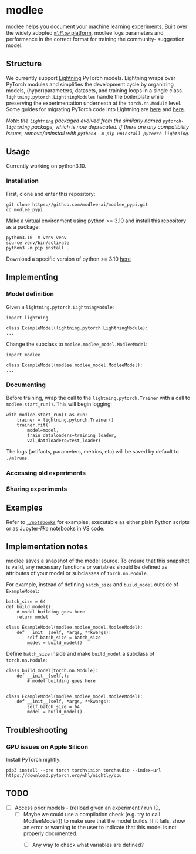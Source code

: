 # modlee

modlee helps you document your machine learning experiments.
Built over the widely adopted [`mlflow` platform](https://mlflow.org), modlee logs parameters and performance in the correct format for training the community- suggestion model.

## Structure
We currently support [Lightning](https://github.com/Lightning-AI/lightning) PyTorch models.
Lightning wraps over PyTorch modules and simplifies the development cycle by organizing models, (hyper)parameters, datasets, and training loops in a single class.
`lightning.pytorch.LightningModules` handle the boilerplate while preserving the experimentation underneath at the `torch.nn.Module` level.
Some guides for migrating PyTorch code into Lightning are [here](https://lightning.ai/docs/pytorch/stable/starter/converting.html) and [here](https://towardsdatascience.com/from-pytorch-to-pytorch-lightning-a-gentle-introduction-b371b7caaf09).

*Note: the `lightning` packaged evolved from the similarly named `pytorch-lightning` package, which is now deprecated. If there are any compatibility issues, remove/uninstall with `python3 -m pip uninstall pytorch-lightning`.*

## Usage
Currently working on python3.10.
### Installation
First, clone and enter this repository:
```
git clone https://github.com/modlee-ai/modlee_pypi.git
cd modlee_pypi
```

Make a virtual environment using python >= 3.10 and install this repository as a package:
```
python3.10 -m venv venv
source venv/bin/activate
python3 -m pip install .
```
Download a specific version of python >= 3.10 [here](https://www.python.org/downloads/)

## Implementing 

### Model definition
Given a `lightning.pytorch.LightningModule`:
```
import lightning

class ExampleModel(lightning.pytorch.LightningModule):
...
```

Change the subclass to `modlee.modlee_model.ModleeModel`:
```
import modlee

class ExampleModel(modlee.modlee_model.ModleeModel):
...
```
### Documenting
Before training, wrap the call to the `lightning.pytorch.Trainer` with a call to `modlee.start_run()`.
This will begin logging:
```
with modlee.start_run() as run:
    trainer = lightning.pytorch.Trainer()
    trainer.fit(
        model=model,
        train_dataloaders=training_loader,
        val_dataloaders=test_loader)
```

The logs (artifacts, parameters, metrics, etc) will be saved by default to `./mlruns`.

### Accessing old experiments

### Sharing experiments

## Examples
Refer to [`./notebooks`](./notebooks) for examples, executable as either plain Python scripts or as Jupyter-*like* notebooks in VS code.

## Implementation notes
modlee saves a snapshot of the model source.
To ensure that this snapshot is valid, any necessary functions or variables should be defined as attributes of your model or subclasses of `torch.nn.Module`.

For example, instead of defining `batch_size` and `build_model` outside of `ExampleModel`:
```
batch_size = 64
def build_model():
    # model building goes here
    return model

class ExampleModel(modlee.modlee_model.ModleeModel):
    def __init__(self, *args, **kwargs):
        self.batch_size = batch_size
        model = build_model()
```

Define `batch_size` inside and make `build_model` a subclass of `torch.nn.Module`:
```
class build_model(torch.nn.Module):
    def __init__(self,):
        # model building goes here
        

class ExampleModel(modlee.modlee_model.ModleeModel):
    def __init__(self, *args, **kwargs):
        self.batch_size = 64
        model = build_model()
```

## Troubleshooting

### GPU issues on Apple Silicon
Install PyTorch nightly:
```
pip3 install --pre torch torchvision torchaudio --index-url https://download.pytorch.org/whl/nightly/cpu
```

## TODO
- [ ] Access prior models - (re)load given an experiment / run ID, 
  - [ ] Maybe we could use a compilation check (e.g. try to call ModleeModel()) to make sure that the model builds. If it fails, show an error or warning to the user to indicate that this model is not properly documented.
    - [ ] Any way to check what variables are defined?

